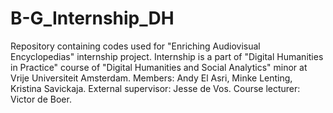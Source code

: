 # B-G_Internship_DH
Repository containing codes used for "Enriching Audiovisual Encyclopedias" internship project. Internship is a part of "Digital Humanities in Practice" course of "Digital Humanities and Social Analytics" minor at Vrije Universiteit Amsterdam.
Members: Andy El Asri, Minke Lenting, Kristina Savickaja.
External supervisor: Jesse de Vos.
Course lecturer: Victor de Boer.
